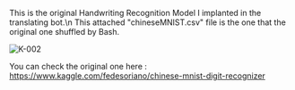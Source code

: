 This is the original Handwriting Recognition Model I implanted in the translating bot.\n
This attached "chineseMNIST.csv" file is the one that the original one shuffled by Bash.

![K-002](https://user-images.githubusercontent.com/84373345/149862564-28797fd3-c47d-41b4-9e2f-247c23523b44.jpg)

You can check the original one here : https://www.kaggle.com/fedesoriano/chinese-mnist-digit-recognizer

